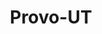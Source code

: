 ---
title: Provo-UT
slug: provo-ut
f_state:
- cms/state/utah.md
f_locations:
- cms/payday-loan/1st-choice-money-center-67.md
- cms/payday-loan/berrett-richards-inc-dba-cash-5222.md
- cms/payday-loan/berrett-richards-inc-dba-cash-advance-5223.md
- cms/payday-loan/cash-advance-6478.md
- cms/payday-loan/cash-advance-6480.md
- cms/payday-loan/check-go-9999.md
- cms/payday-loan/check-city-11087.md
- cms/payday-loan/check-city-11094.md
- cms/payday-loan/check-city---provo-11127.md
- cms/payday-loan/e-partner-net-16201.md
- cms/payday-loan/instant-check-cash-19702.md
- cms/payday-loan/instant-check-cash-19703.md
- cms/payday-loan/intermountain-collections-agency-19726.md
- cms/payday-loan/money-mart-21490.md
- cms/payday-loan/money-network-auto-title-loans-21606.md
- cms/payday-loan/quick-paycheck-loans-25320.md
- cms/payday-loan/rent-a-center-25944.md
- cms/payday-loan/usa-cash-services-28376.md
updated-on: '2024-05-30T13:41:28.615Z'
created-on: '2024-05-30T13:41:28.615Z'
published-on: '2024-05-30T13:54:32.469Z'
f_city: Provo
layout: '[city].html'
tags: city
---